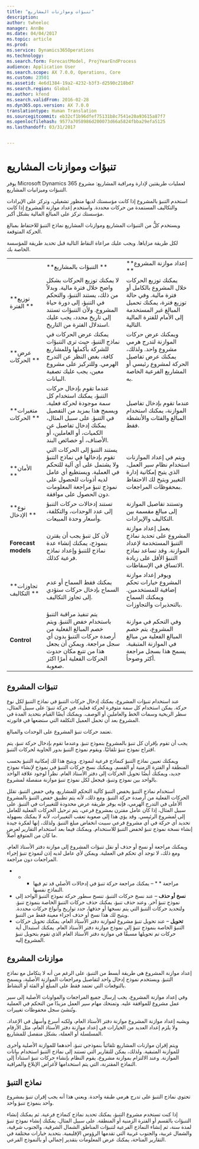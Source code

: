 ```yaml
---
title: "تنبؤات وموازنات المشاريع"
description: 
author: twheeloc
manager: AnnBe
ms.date: 04/04/2017
ms.topic: article
ms.prod: 
ms.service: Dynamics365Operations
ms.technology: 
ms.search.form: ForecastModel, ProjYearEndProcess
audience: Application User
ms.search.scope: AX 7.0.0, Operations, Core
ms.custom: 23501
ms.assetid: 4e6d1384-19a2-4232-b3f3-d2590c218bd7
ms.search.region: Global
ms.author: kfend
ms.search.validFrom: 2016-02-28
ms.dyn365.ops.version: AX 7.0.0
translationtype: Human Translation
ms.sourcegitcommit: eb32cf1b96dfef75131b8c7541e20a93615a87f7
ms.openlocfilehash: 9577a7058986d200073d66a5824fbba29efa5125
ms.lasthandoff: 03/31/2017


---
```


# <a name="project-forecasts-and-budgets"></a>تنبؤات وموازنات المشاريع



يوفر Microsoft Dynamics 365 لعمليات طريقتين لإدارة ومراقبة المشاريع: مشروع التنبؤات وميزانيات المشاريع. 

استخدم التنبؤ بالمشروع إذا كانت مؤسستك لديها منظور تشغيلي، وتركز على الإيرادات والتكاليف المستمدة من حركات محددة. واستخدم إعداد موازنة المشروع إذا كانت مؤسستك تركز على المبالغ المالية بشكل أكبر. 

ويستخدم كلُّ من التنبؤات المشاريع وموازنات المشاريع نماذج التنبؤ للاحتفاظ بمبالغ الحركة المتوقعة. 

لكل طريقة مزاياها. ويجب عليك مراعاة النقاط التالية قبل تحديد طريقة للمؤسسة الخاصة بك.

|                           |                                                                                                                                                                                                                                                         |                                                                                                                                                                         |
|---------------------------|---------------------------------------------------------------------------------------------------------------------------------------------------------------------------------------------------------------------------------------------------------|-------------------------------------------------------------------------------------------------------------------------------------------------------------------------|
|                           | **التنبؤات بالمشاريع **                                                                                                                                                                                                                                 | **إعداد موازنة المشروع **                                                                                                                                                   |
| **توزيع الفترة **     | لا يمكنك توزيع الحركات بشكل واضح خلال فترة مالية. وبدلاً من ذلك، يستند التنبؤ، والتحكم في التنبؤ، إلى دورة حياة المشروع. ولأن التنبؤات تستند إلى تاريخ محدد، يجب عليك استدلال الفترة من التاريخ. | يمكنك توزيع الحركات خلال المشروع بالكامل أو فترة مالية. وفي حالة توزيع فترة، يمكنك تحميل المبالغ غير المستخدمة إلى الأمام للفترة المالية التالية. |
| **عرض الحركات **  | يمكنك عرض الحركات في نماذج التنبؤ، حيث ترى التنبؤات للشركة بأكملها وللمشاريع كافة، بغض النظر عن التدرج الهرمي. وللتركيز على مشروع معين، يجب عليك تصفية البيانات.                                       | ويمكنك عرض حركات الموازنة لتدرج هرمي مشروع واحد. ولذلك، يمكنك عرض تفاصيل الحركة لمشروع رئيسي أو المشاريع الفرعية الخاصة به.                 |
| **متغيرات الحركات ** | عندما تقوم بإدخال حركات التنبؤ، يمكنك استخدام كل سمة موجودة لحركة فعلية. ويسمح هذا بمزيد من التفصيل في التنبؤ. على سبيل المثال، يمكنك إدخال تفاصيل عن الكميات، أو العاملين، أو الأصناف، أو خصائص البند.         | عندما تقوم بإدخال تفاصيل الموازنة، يمكنك استخدام المبالغ والفئات والأنشطة فقط.                                                                                    |
| **الأمان **              | يستند التنبؤ إلى الحركات التي تقوم بإدخالها في نماذج التنبؤ ولا يشتمل على أي آلية للتحكم في العملية. ويستطيع أي عامل لديه أذونات للحصول على نموذج تنبؤ مراجعة المعلومات دون الحصول على موافقة.                                        | ويتم في إعداد الموازنات استخدام نظام سير العمل، الذي يتيح إمكانية إدارة التغيير ويتيح لك الاحتفاظ بمحفوظات المراجعات.                                                       |
| **نوع الإدخال **           | تستند إدخالات حركات التنبؤ إلى عدد الوحدات، والتكلفة، وأسعار وحدة المبيعات.                                                                                                                                                       | وتستند تفاصيل الموازنة إلى مبالغ مقسمة بين التكاليف والإيرادات.                                                                                        |
| **Forecast models**       | لأن كل تنبؤ يجب أن يقترن بنموذج، يمكنك إنشاء عدة نماذج للتنبؤ وإعداد نماذج فرعية كذلك.                                                                                                                               | يعمل إعداد موازنة المشروع على تحديد نماذج التنبؤ المستخدمة لإعداد الموازنة. وقد تساعد نماذج التنبؤ الأقل على زيادة الاتساق في الإسقاطات.                           |
| **تجاوزات التكاليف **         | يمكنك فقط السماح أو عدم السماح بإدخال حركات ستؤدي إلى تجاوز التكاليف.                                                                                                                                                                | ويوفر إعداد موازنة المشروع خيارات تحكم إضافية للمستخدمين. ويمكنك السماح بالتحذيرات والتجاوزات.                                                                   |
| **Control**               | يتم تنفيذ مراقبة التنبؤ باستخدام خفض التنبؤ. ويتم خصم المبالغ الفعلية من أرصدة حركات التنبؤ بدون أي سجل مراجعة. ويمكن أن يجعل هذا من تتبع مكان حدوث الحركات الفعلية أمرًا اكثر صعوبة.                   | وفي التحكم في موازنة المشروع، يتم خصم المبالغ الفعلية من مبالغ في الموازنة المتبقية. يسمح هذا بسجل مراجعة أكثر وضوحاً.                                   |

## <a name="project-forecasts"></a>تنبؤات المشروع
عند استخدام تنبؤات المشروع، يمكنك إدخال حركات التنبؤ في نماذج التنبؤ لكل نوع حركة. يمكن استخدام كل سمة متوفرة لحركة فعلية، في حركة تنبؤ؛ على سبيل المثال، سطر الربحية وسمات الخط والعاملين أو الوصف. ويمكنك أيضًا القيام بتحديد المدة في المشروع بعد أن تحمل العميل التكلفة التي ستضعها في فاتورته. 

تعتمد حركات تنبؤ المشروع على الوحدات والمبالغ. 

يجب أن تقوم بإقران كل تنبؤ بالمشروع بنموذج تنبؤ. وعندما تقوم بإدخال حركة تنبؤ، يتم اقتراح نموذج تنبؤ تلقائيًا. ويقوم نموذج التنبؤ بدور الحاوية لحركات التنبؤ. 

ويمكنك تعيين نماذج التنبؤ كنماذج فرعية لنموذج. ويتيح هذا لك إمكانية التنبؤ بحسب المنطقة أو الفترة الزمنية أو القسم. ويمكنك نسخ حركات التنبؤ في نموذج لإنشاء نموذج جديد، ويمكنك أيضًا تحويل الحركات إلى دفتر الأستاذ العام. نظراً لوجود علاقة الواحد بالواحد بين نموذج وتنبؤ، فيجعل لكل نموذج تنبؤ موازنة منفصلة لمشروع. 

استخدام نماذج التنبؤ بخفض التنبؤ كآلية التحكم للمشاريع. وفي خفض التنبؤ، تقلل الحركات الفعلية من أرصدة حركة التنبؤ. ومع ذلك، لأنه يتم تطبيق خفض التنبؤ بالمشروع الأعلى في التدرج الهرمي، فإنه يوفر طريقة عرض محدودة للتغييرات في التنبؤ. على سبيل المثال، إذا كان عامل مقترن بمشروع فرعي، يتم ترحيل الحركات الفعلية للعامل إلى لمشروع الرئيسي. وقد يؤي هذا إلى صعوبة تعقب التغييرات، لأنه لا يمكنك بسهولة تحديد أي حركة في أي مشروع فرعي سببت انخفاض مبلغ التنبؤ. ولذلك، إنها لفكرة جيدة إنشاء نسخة نموذج تنبؤ لخفض التنبؤ للاستخدام. ويمكنك فيما بعد استخدام التقارير لعرض ما كان من المتوقع أصلاً. 

ويمكنك مراجعة أو نسخ أو حذف أو نقل تنبؤات المشروع إلى موازنة دفتر الأستاذ العام. ومع ذلك، لا توجد أي تحكم في العملية. ويمكن لأي عامل لديه إذن لنموذج تنبؤ إجراء المراجعات دون مراجعة.

-   * * مراجعة * * – يمكنك مراجعة حركة تنبؤ في إدخالات الأصلي قد تم فيها النماذج نفسها.
-   **نسخ أو حذف** – عند نسخ حركات التنبؤ، تنسخ سطور حركة نموذج التنبؤ الواحد إلى نموذج تنبؤ آخر. وعند حذف تنبؤ، يمكنك حذف حركات التنبؤ الخاصة بنموذج تنبؤ. ولتحديد حركات التنبؤ التي يتم نسخها أو حذفها، حدد تواريخ وأنواع حركات محددة. ويتيح لك هذا نسخ أو حذف أجزاء معينة فقط من التنبؤ.
-   **تحويل** – عند تحويل تنبؤ مشروع لموازنة دفتر الأستاذ العام، يمكنك تحويل حركات التنبؤ الخاصة بنموذج تنبؤ إلي نموذج موازنة دفتر الأستاذ العام. يمكنك استبدال أية حركات تم تحويلها مسبقًا في موازنة دفتر الأستاذ العام الذي تقوم بتحويل تنبؤ المشروع إليه.

## <a name="project-budgets"></a>موازنات المشروع
إعداد موازنة المشروع هي طريقة أبسط من التنبؤ، على الرغم من أنه لا يتكامل مع نماذج التنبؤ. ويستخدم نموذج إدخال واحد لتفاصيل ومراجعات الموازنة الأصلية، ويسمح بالتوقعات التي تعتمد فقط على المبلغ أو الفئة أو النشاط. 

وفي إعداد موازنة المشروع، يجب إرسال جميع المراجعات والمواونات الأصلية إلى سير عمل مشروع للموافقة عليه. وتمنحك مهام سير العمل مزيدًا من التحكم في العملية وتُنشئ سجل محفوظات تغييرات. 

ويشبه إعداد موازنة المشروع موازنة دفتر الأستاذ العام، ولكنه أسرع وأسهل في الإعداد. ولا يلزم إعداد العديد من الخيارات في إعداد موازنة دفتر الأستاذ العام، مثل الأرقام المسلسلة أو العملة، بشكل منفصل للمشاريع.

ويتم إقران موازنات المشاريع تلقائياً بنموذجي تنبؤ، أحدهما للموازنة الأصلية وأخرى للموازنة المتبقية. ولذلك، يمكن للتقارير التي تستند إلى نماذج التنبؤ استخدام بيانات الموازنة. وعند الالتزام بموازنة مشروع، يقوم النظام بإنشاء حركات تنبؤ استناداً إلى النماذج المقترنة، التي يتم استخدامها لأغراض الإبلاغ والمراقبة.

## <a name="forecast-models"></a>نماذج التنبؤ
تحتوي نماذج التنبؤ على تدرج هرمي طبقة واحدة. ويعني هذا أنه يجب إقران تنبؤ بمشروع واحد بنموذج تنبؤ واحد.

إذا كنت تستخدم مشروع التنبؤ، يمكنك تحديد نماذج كنماذج فرعية. ثم يمكنك إنشاء التنبؤات بالقسم أو الفترة الزمنية أو المنطقة. على سبيل المثال، يمكنك إنشاء نموذج تنبؤ لمدة سنة، ثم إنشاء النماذج الفرعية لتنبؤات المناطق الشمال الشرقية، والجنوب شرقية، والشمال غربية، والجنوب غربية التي تقدمها الرؤوس الإقليمية. بتحديد خيارات مختلفة في التقارير المتاحة، يمكنك عرض المعلومات بتقدير إجمالي أو بالنموذج الفرعي.


